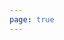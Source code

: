 ```yaml
---
page: true
---
```


<script setup>
import Dialectics from './components/Dialectics.vue'
</script>

<Dialectics />
